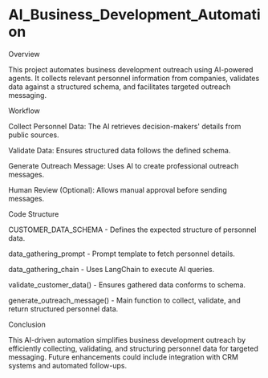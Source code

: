 # AI_Business_Development_Automation

Overview

This project automates business development outreach using AI-powered agents. It collects relevant personnel information from companies, validates data against a structured schema, and facilitates targeted outreach messaging.

Workflow

Collect Personnel Data: The AI retrieves decision-makers' details from public sources.

Validate Data: Ensures structured data follows the defined schema.

Generate Outreach Message: Uses AI to create professional outreach messages.

Human Review (Optional): Allows manual approval before sending messages.

Code Structure

CUSTOMER_DATA_SCHEMA - Defines the expected structure of personnel data.

data_gathering_prompt - Prompt template to fetch personnel details.

data_gathering_chain - Uses LangChain to execute AI queries.

validate_customer_data() - Ensures gathered data conforms to schema.

generate_outreach_message() - Main function to collect, validate, and return structured personnel data.


Conclusion

This AI-driven automation simplifies business development outreach by efficiently collecting, validating, and structuring personnel data for targeted messaging. Future enhancements could include integration with CRM systems and automated follow-ups.
